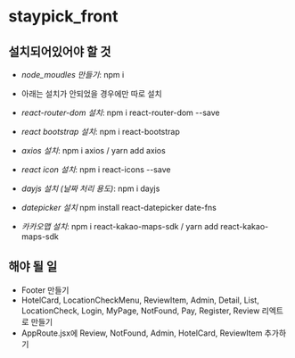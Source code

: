 # staypick_front
## 설치되어있어야 할 것
- *node_moudles 만들기*:
npm i

- 아래는 설치가 안되었을 경우에만 따로 설치
- *react-router-dom 설치*:
npm i react-router-dom --save

- *react bootstrap 설치*:
npm i react-bootstrap

- *axios 설치*:
npm i axios / yarn add axios

- *react icon 설치*:
npm i react-icons --save

- *dayjs 설치 (날짜 처리 용도)*:
npm i dayjs

- *datepicker 설치*
npm install react-datepicker date-fns

- *카카오맵 설치*:
npm i react-kakao-maps-sdk / yarn add react-kakao-maps-sdk


## 해야 될 일
- Footer 만들기
- HotelCard, LocationCheckMenu, ReviewItem, Admin, Detail, List, LocationCheck, Login, MyPage, NotFound, Pay, Register, Review 리엑트로 만들기
- AppRoute.jsx에 Review, NotFound, Admin, HotelCard, ReviewItem 추가하기

